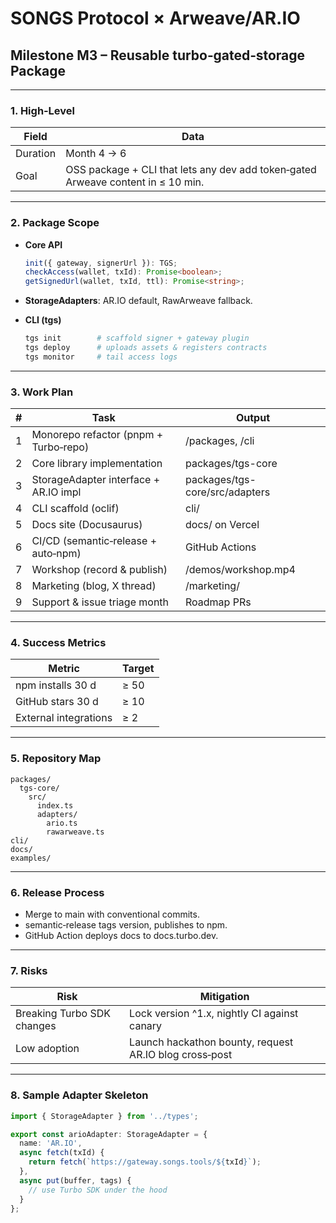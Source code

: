 # SONGS Protocol × Arweave/AR.IO  
## Milestone M3 – Reusable **turbo‑gated‑storage** Package

---

### 1. High‑Level
| Field | Data |
|-------|------|
| Duration | Month 4 → 6 |
| Goal | OSS package + CLI that lets any dev add token‑gated Arweave content in ≤ 10 min. |

---

### 2. Package Scope
- **Core API**  
  ```ts
  init({ gateway, signerUrl }): TGS;
  checkAccess(wallet, txId): Promise<boolean>;
  getSignedUrl(wallet, txId, ttl): Promise<string>;
  ```

- **StorageAdapters**: AR.IO default, RawArweave fallback.

- **CLI (tgs)**
  ```bash
  tgs init        # scaffold signer + gateway plugin
  tgs deploy      # uploads assets & registers contracts
  tgs monitor     # tail access logs
  ```

---

### 3. Work Plan
| # | Task | Output |
|---|------|--------|
| 1 | Monorepo refactor (pnpm + Turbo‑repo) | /packages, /cli |
| 2 | Core library implementation | packages/tgs-core |
| 3 | StorageAdapter interface + AR.IO impl | packages/tgs-core/src/adapters |
| 4 | CLI scaffold (oclif) | cli/ |
| 5 | Docs site (Docusaurus) | docs/ on Vercel |
| 6 | CI/CD (semantic‑release + auto‑npm) | GitHub Actions |
| 7 | Workshop (record & publish) | /demos/workshop.mp4 |
| 8 | Marketing (blog, X thread) | /marketing/ |
| 9 | Support & issue triage month | Roadmap PRs |

---

### 4. Success Metrics
| Metric | Target |
|--------|--------|
| npm installs 30 d | ≥ 50 |
| GitHub stars 30 d | ≥ 10 |
| External integrations | ≥ 2 |

---

### 5. Repository Map
```
packages/
  tgs-core/
    src/
      index.ts
      adapters/
        ario.ts
        rawarweave.ts
cli/
docs/
examples/
```

---

### 6. Release Process
- Merge to main with conventional commits.
- semantic‑release tags version, publishes to npm.
- GitHub Action deploys docs to docs.turbo.dev.

---

### 7. Risks
| Risk | Mitigation |
|------|------------|
| Breaking Turbo SDK changes | Lock version ^1.x, nightly CI against canary |
| Low adoption | Launch hackathon bounty, request AR.IO blog cross‑post |

---

### 8. Sample Adapter Skeleton
```ts
import { StorageAdapter } from '../types';

export const arioAdapter: StorageAdapter = {
  name: 'AR.IO',
  async fetch(txId) {
    return fetch(`https://gateway.songs.tools/${txId}`);
  },
  async put(buffer, tags) {
    // use Turbo SDK under the hood
  }
};
``` 